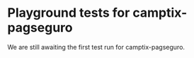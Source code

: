 # Playground tests for camptix-pagseguro
We are still awaiting the first test run for camptix-pagseguro.
